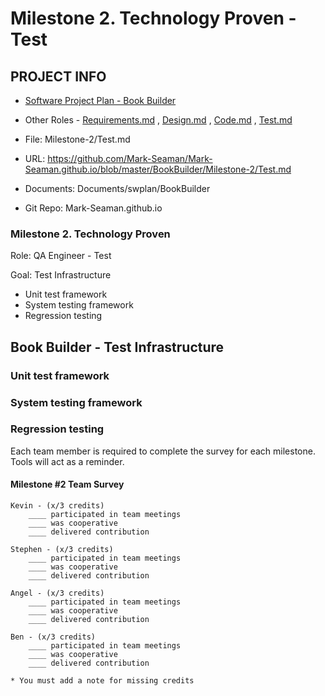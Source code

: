 # Milestone 2. Technology Proven - Test


## PROJECT INFO

* [Software Project Plan - Book Builder](../Index.md)

* Other Roles - [Requirements.md](Requirements.md)
, [Design.md](Design.md)
, [Code.md](Code.md)
, [Test.md](Test.md)



* File: Milestone-2/Test.md

* URL: https://github.com/Mark-Seaman/Mark-Seaman.github.io/blob/master/BookBuilder/Milestone-2/Test.md

* Documents: Documents/swplan/BookBuilder

* Git Repo: Mark-Seaman.github.io




### Milestone 2. Technology Proven



Role: QA Engineer - Test

Goal: Test Infrastructure

* Unit test framework
* System testing framework
* Regression testing



## Book Builder - Test Infrastructure



### Unit test framework


### System testing framework


### Regression testing

Each team member is required to complete the survey for each milestone.  Tools will act as
a reminder.

#### Milestone #2 Team Survey

    Kevin - (x/3 credits)
        ____ participated in team meetings
        ____ was cooperative
        ____ delivered contribution
        
    Stephen - (x/3 credits)
        ____ participated in team meetings
        ____ was cooperative
        ____ delivered contribution
        
    Angel - (x/3 credits)
        ____ participated in team meetings
        ____ was cooperative
        ____ delivered contribution
        
    Ben - (x/3 credits)
        ____ participated in team meetings
        ____ was cooperative
        ____ delivered contribution
        
    * You must add a note for missing credits
